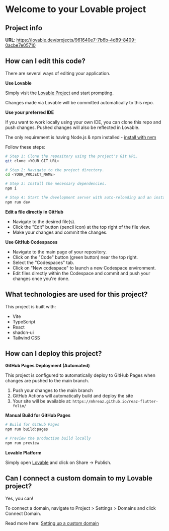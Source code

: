 # Welcome to your Lovable project

## Project info

**URL**: https://lovable.dev/projects/961640e7-7b6b-4d89-8409-0acbe7e05710

## How can I edit this code?

There are several ways of editing your application.

**Use Lovable**

Simply visit the [Lovable Project](https://lovable.dev/projects/961640e7-7b6b-4d89-8409-0acbe7e05710) and start prompting.

Changes made via Lovable will be committed automatically to this repo.

**Use your preferred IDE**

If you want to work locally using your own IDE, you can clone this repo and push changes. Pushed changes will also be reflected in Lovable.

The only requirement is having Node.js & npm installed - [install with nvm](https://github.com/nvm-sh/nvm#installing-and-updating)

Follow these steps:

```sh
# Step 1: Clone the repository using the project's Git URL.
git clone <YOUR_GIT_URL>

# Step 2: Navigate to the project directory.
cd <YOUR_PROJECT_NAME>

# Step 3: Install the necessary dependencies.
npm i

# Step 4: Start the development server with auto-reloading and an instant preview.
npm run dev
```

**Edit a file directly in GitHub**

- Navigate to the desired file(s).
- Click the "Edit" button (pencil icon) at the top right of the file view.
- Make your changes and commit the changes.

**Use GitHub Codespaces**

- Navigate to the main page of your repository.
- Click on the "Code" button (green button) near the top right.
- Select the "Codespaces" tab.
- Click on "New codespace" to launch a new Codespace environment.
- Edit files directly within the Codespace and commit and push your changes once you're done.

## What technologies are used for this project?

This project is built with:

- Vite
- TypeScript
- React
- shadcn-ui
- Tailwind CSS

## How can I deploy this project?

**GitHub Pages Deployment (Automated)**

This project is configured to automatically deploy to GitHub Pages when changes are pushed to the main branch.

1. Push your changes to the main branch
2. GitHub Actions will automatically build and deploy the site
3. Your site will be available at: `https://mhreaz.github.io/reaz-flutter-folio/`

**Manual Build for GitHub Pages**

```sh
# Build for GitHub Pages
npm run build:pages

# Preview the production build locally
npm run preview
```

**Lovable Platform**

Simply open [Lovable](https://lovable.dev/projects/961640e7-7b6b-4d89-8409-0acbe7e05710) and click on Share -> Publish.

## Can I connect a custom domain to my Lovable project?

Yes, you can!

To connect a domain, navigate to Project > Settings > Domains and click Connect Domain.

Read more here: [Setting up a custom domain](https://docs.lovable.dev/tips-tricks/custom-domain#step-by-step-guide)
